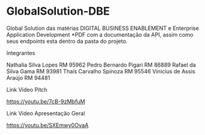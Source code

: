 # GlobalSolution-DBE
Global Solution das matérias DIGITAL BUSINESS ENABLEMENT e Enterprise Application Development
*PDF com a documentação da API, assim como seus endpoints esta dentro da pasta do projeto. 

Integrantes

Nathalia Silva Lopes      RM 95962
Pedro Bernardo Pigari     RM 86889
Rafael da Silva Gama      RM 93981
Thaís Carvalho Spinoza    RM 95546
Vinicius de Assis Araújo  RM 94481

Link Video Pitch

https://youtu.be/7cB-9zMbfuM

Link Video Apresentação Geral

https://youtu.be/SXEmwy0OvaA
